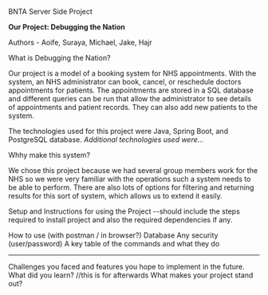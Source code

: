 BNTA Server Side Project 

<b>Our Project: Debugging the Nation</b>

Authors - Aoife, Suraya, Michael, Jake, Hajr 

What is Debugging the Nation?

Our project is a model of a booking system for NHS appointments. With the system, an NHS administrator can book, cancel, or reschedule doctors appointments for 
patients. The appointments are stored in a SQL database and different queries can be run that allow the administrator to see details of appointments and patient records.
They can also add new patients to the system.

The technologies used for this project were Java, Spring Boot, and PostgreSQL database. <i>Additional technologies used were... </i>

Whhy make this system?

We chose this project because we had several group members work for the NHS so we were very familiar with the operations such a system needs to be able to perform. 
There are also lots of options for filtering and returning results for this sort of system, which allows us to extend it easily. 

Setup and Instructions for using the Project
 --should include the steps required to install project and also the required dependencies if any.

How to use (with postman / in browser?)
Database 
Any security (user/password)
A key table of the commands and what they do


--------------------------

Challenges you faced and features you hope to implement in the future.
What did you learn?   //this is for afterwards
What makes your project stand out?
